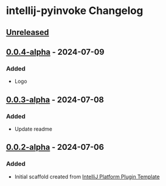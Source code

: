 <!-- Keep a Changelog guide -> https://keepachangelog.com -->

# intellij-pyinvoke Changelog

## [Unreleased]

## [0.0.4-alpha] - 2024-07-09

### Added

- Logo

## [0.0.3-alpha] - 2024-07-08

### Added

- Update readme

## [0.0.2-alpha] - 2024-07-06

### Added

- Initial scaffold created from [IntelliJ Platform Plugin Template](https://github.com/JetBrains/intellij-platform-plugin-template)

[Unreleased]: https://github.com/kairaedsch/intellij-pyinvoke/compare/v0.0.4-alpha...HEAD
[0.0.4-alpha]: https://github.com/kairaedsch/intellij-pyinvoke/compare/v0.0.3-alpha...v0.0.4-alpha
[0.0.3-alpha]: https://github.com/kairaedsch/intellij-pyinvoke/compare/v0.0.2-alpha...v0.0.3-alpha
[0.0.2-alpha]: https://github.com/kairaedsch/intellij-pyinvoke/commits/v0.0.2-alpha
